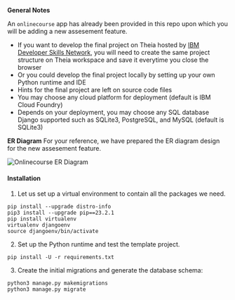 
**General Notes**

An `onlinecourse` app has already been provided in this repo upon which you will be adding a new assesement feature.

- If you want to develop the final project on Theia hosted by [IBM Developer Skills Network](https://labs.cognitiveclass.ai/), you will need to create the same project structure on Theia workspace and save it everytime you close the browser
- Or you could develop the final project locally by setting up your own Python runtime and IDE
- Hints for the final project are left on source code files
- You may choose any cloud platform for deployment (default is IBM Cloud Foundry)
- Depends on your deployment, you may choose any SQL database Django supported such as SQLite3, PostgreSQL, and MySQL (default is SQLite3)

**ER Diagram**
For your reference, we have prepared the ER diagram design for the new assesement feature.

![Onlinecourse ER Diagram](https://github.com/ibm-developer-skills-network/final-cloud-app-with-database/blob/master/static/media/course_images/onlinecourse_app_er.png)

#### Installation
1. Let us set up a virtual environment to contain all the packages we need.
```
pip install --upgrade distro-info
pip3 install --upgrade pip==23.2.1
pip install virtualenv
virtualenv djangoenv
source djangoenv/bin/activate
```

2. Set up the Python runtime and test the template project.
```
pip install -U -r requirements.txt
```

3. Create the initial migrations and generate the database schema:
```
python3 manage.py makemigrations
python3 manage.py migrate
```